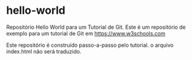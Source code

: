 # hello-world
Repositório Hello World para um Tutorial de Git.
Este é um repositório de exemplo para um tutorial de Git em https://www.w3schools.com

Este repositório é construído passo-a-passo pelo tutorial.
o arquivo index.html não será traduzido.
